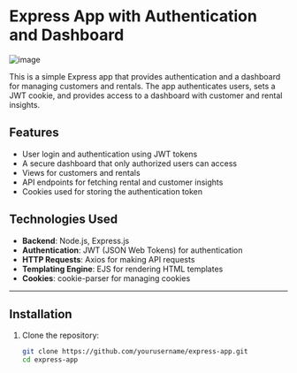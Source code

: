 # Express App with Authentication and Dashboard
![image](https://github.com/user-attachments/assets/c3ca5910-18cb-4c60-a347-b161ccdd7906)

This is a simple Express app that provides authentication and a dashboard for managing customers and rentals. The app authenticates users, sets a JWT cookie, and provides access to a dashboard with customer and rental insights.

## Features

- User login and authentication using JWT tokens
- A secure dashboard that only authorized users can access
- Views for customers and rentals
- API endpoints for fetching rental and customer insights
- Cookies used for storing the authentication token

## Technologies Used

- **Backend**: Node.js, Express.js
- **Authentication**: JWT (JSON Web Tokens) for authentication
- **HTTP Requests**: Axios for making API requests
- **Templating Engine**: EJS for rendering HTML templates
- **Cookies**: cookie-parser for managing cookies

---

## Installation

1. Clone the repository:
   ```bash
   git clone https://github.com/yourusername/express-app.git
   cd express-app
